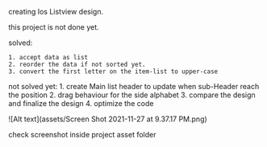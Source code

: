 
creating Ios Listview design.


this project is not done yet.



solved:

    1. accept data as list
    2. reorder the data if not sorted yet.
    3. convert the first letter on the item-list to upper-case
    
 not solved yet:
    1. create Main list header to update when sub-Header reach the position
    2. drag behaviour for the side alphabet
    3. compare the design and finalize the design
    4. optimize the code


![Alt text](assets/Screen Shot 2021-11-27 at 9.37.17 PM.png)

check screenshot inside project asset folder
    
